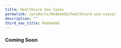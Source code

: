 ```yaml
---
title: Healthcare Use Cases
permalink: /products/RedeemSG/healthcare-use-cases/
description: ""
third_nav_title: RedeemSG
---
```

### **Coming Soon**